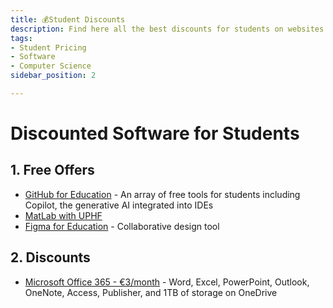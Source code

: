 ```yaml
---
title: 💰Student Discounts
description: Find here all the best discounts for students on websites and software
tags:
- Student Pricing
- Software
- Computer Science
sidebar_position: 2

---
```


# Discounted Software for Students

## 1. Free Offers
- [GitHub for Education](https://education.github.com/pack) - An array of free tools for students including Copilot, the generative AI integrated into IDEs
- [MatLab with UPHF](https://www.uphf.fr/wiki/doku.php/outils/recherche/matlab)
- [Figma for Education](https://www.figma.com/fr/education/) - Collaborative design tool


## 2. Discounts
- [Microsoft Office 365 - €3/month](https://www.microsoft.com/fr-fr/microsoft-365/college-student-pricing) - Word, Excel, PowerPoint, Outlook, OneNote, Access, Publisher, and 1TB of storage on OneDrive
